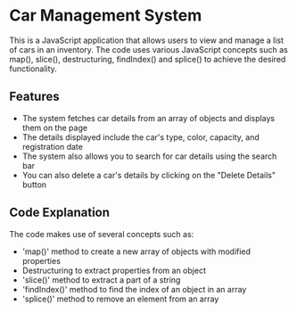 # Car Management System

This is a JavaScript application that allows users to view and manage a list of cars in an inventory. The code uses various JavaScript concepts such as map(), slice(), destructuring, findIndex() and splice() to achieve the desired functionality.
## Features

- The system fetches car details from an array of objects and displays them on the page
- The details displayed include the car's type, color, capacity, and registration date
- The system also allows you to search for car details using the search bar
- You can also delete a car's details by clicking on the "Delete Details" button


## Code Explanation

The code makes use of several concepts such as:

- 'map()' method to create a new array of objects with modified properties
- Destructuring to extract properties from an object
- 'slice()' method to extract a part of a string
- 'findIndex()' method to find the index of an object in an array
- 'splice()' method to remove an element from an array
